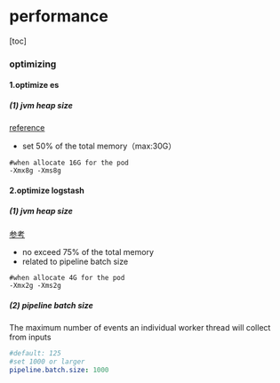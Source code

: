 # performance

[toc]

### optimizing

#### 1.optimize es

##### (1) jvm heap size
[reference](https://www.elastic.co/guide/en/elasticsearch/reference/current/advanced-configuration.html#set-jvm-options)
* set 50% of the total memory（max:30G）
```shell
#when allocate 16G for the pod
-Xmx8g -Xms8g
```

#### 2.optimize logstash


##### (1) jvm heap size
[参考](https://www.elastic.co/guide/en/logstash/current/jvm-settings.html)
* no exceed 75% of the total memory
* related to pipeline batch size
```shell
#when allocate 4G for the pod
-Xmx2g -Xms2g
```

##### (2) pipeline batch size

The maximum number of events an individual worker thread will collect from inputs
```yaml
#default: 125
#set 1000 or larger
pipeline.batch.size: 1000
```
